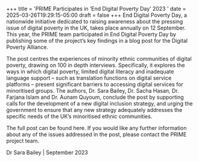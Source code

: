 +++
title = 'PRIME Participates in ‘End Digital Poverty Day’ 2023 '
date = 2025-03-26T19:29:15-05:00
draft = false
+++
End Digital Poverty Day, a nationwide initiative dedicated to raising awareness about the pressing issue of digital poverty in the UK, takes place annually on 12 September. This year, the PRIME team participated in End Digital Poverty Day by publishing some of the project’s key findings in a blog post for the Digital Poverty Alliance.

The post centres the experiences of minority ethnic communities of digital poverty, drawing on 100 in depth interviews. Specifically, it explores the ways in which digital poverty, limited digital literacy and inadequate language support – such as translation functions on digital service platforms – present significant barriers to accessing digital services for minoritised groups. The authors, Dr. Sara Bailey, Dr. Sacha Hasan, Dr. Farjana Islam and Dr. Aunam Quyoum, conclude the post by supporting calls for the development of a new digital inclusion strategy, and urging the government to ensure that any new strategy adequately addresses the specific needs of the UK’s minoritised ethnic communities.

The full post can be found here. If you would like any further information about any of the issues addressed in the post, please contact the PRIME project team.

Dr Sara Bailey | September 2023 